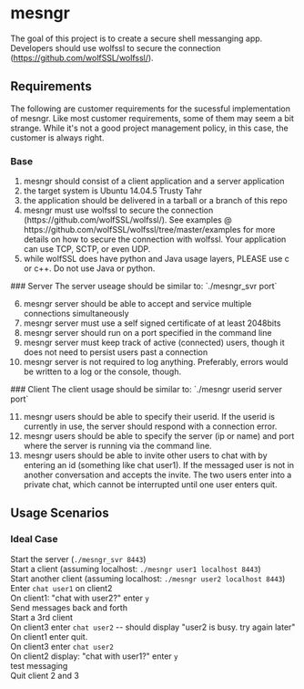 # mesngr
The goal of this project is to create a secure shell messanging app. Developers should use wolfssl to secure the connection (https://github.com/wolfSSL/wolfssl/).

## Requirements
The following are customer requirements for the sucessful implementation of mesngr. Like most customer requirements, some of them may seem a bit strange. While it's not a good project management policy, in this case, the customer is always right.

### Base
<ol start="1">
<li>mesngr should consist of a client application and a server application</li>
<li>the target system is Ubuntu 14.04.5 Trusty Tahr</li>
<li>the application should be delivered in a tarball or a branch of this repo</li>
<li>mesngr must use wolfssl to secure the connection (https://github.com/wolfSSL/wolfssl/). See examples @ https://github.com/wolfSSL/wolfssl/tree/master/examples for more details on how to secure the connection with wolfssl. Your application can use TCP, SCTP, or even UDP.</li>
<li>while wolfSSL does have python and Java usage layers, PLEASE use c or c++. Do not use Java or python.</li>
</ol>
### Server
The server useage should be similar to: `./mesngr_svr port`
<ol start="6">
<li>mesngr server should be able to accept and service multiple connections simultaneously</li>
<li>mesngr server must use a self signed certificate of at least 2048bits</li>
<li>mesngr server should run on a port specified in the command line</li>
<li>mesngr server must keep track of active (connected) users, though it does not need to persist users past a connection</li>
<li>mesngr server is not required to log anything. Preferably, errors would be written to a log or the console, though.</li>
</ol>
### Client
The client usage should be similar to: `./mesngr userid server port`
<ol start="11">
<li>mesngr users should be able to specify their userid. If the userid is currently in use, the server should respond with a connection error.</li>
<li>mesngr users should be able to specify the server (ip or name) and port where the server is running via the command line.</li>
<li>mesngr users should be able to invite other users to chat with by entering an id (something like chat user1). If the messaged user is not in another conversation and accepts the invite. The two users enter into a private chat, which cannot be interrupted until one user enters quit.</li>
</ol>

## Usage Scenarios
### Ideal Case
Start the server (`./mesngr_svr 8443`)  
Start a client (assuming localhost: `./mesngr user1 localhost 8443`)  
Start another client (assuming localhost: `./mesngr user2 localhost 8443`)  
Enter `chat user1` on client2  
On client1: "chat with user2?" enter `y`  
Send messages back and forth  
Start a 3rd client  
On client3 enter `chat user2` -- should display "user2 is busy. try again later"  
On client1 enter quit.  
On client3 enter `chat user2`  
On client2 display: "chat with user1?" enter `y`   
test messaging  
Quit client 2 and 3  
